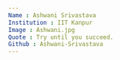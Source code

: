 ```yaml
---
Name : Ashwani Srivastava
Institution : IIT Kanpur
Image : Ashwani.jpg
Quote : Try until you succeed.
Github : Ashwani-Srivastava
---
```

